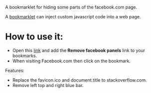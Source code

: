 A bookmarklet for hiding some parts of the facebook.com page.

A [bookmarklet](https://en.wikipedia.org/wiki/Bookmarklet) can inject custom javascript code into a web page.

# How to use it:
* Open this [link](https://rasztasd.github.io/facebook-panel-remover/) and add the **Remove facebook panels** link to your bookmarks.
* When visiting Facebook.com then click on the bookmark.

Features:
* Replace the favicon.ico and document.title to stackoverflow.com.
* Remove left top and right blue bar.

